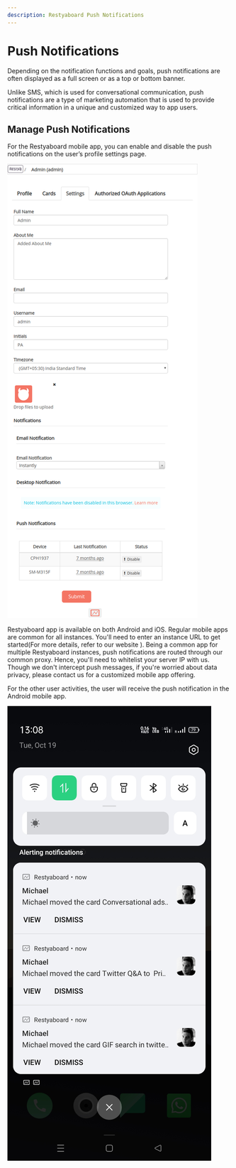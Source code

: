 ```yaml
---
description: Restyaboard Push Notifications
---
```


# Push Notifications

Depending on the notification functions and goals, push notifications are often displayed as a full screen or as a top or bottom banner.

Unlike SMS, which is used for conversational communication, push notifications are a type of marketing automation that is used to provide critical information in a unique and customized way to app users.

## Manage Push Notifications

For the Restyaboard mobile app, you can enable and disable the push notifications on the user’s profile settings page.

![Manage Push Notifications on the user’s profile settings page ](user-profile-settings-page.png)

Restyaboard app is available on both Android and iOS. Regular mobile apps are common for all instances. You'll need to enter an instance URL to get started(For more details, refer to our website ). Being a common app for multiple Restyaboard instances, push notifications are routed through our common proxy. Hence, you'll need to whitelist your server IP with us. Though we don't intercept push messages, if you're worried about data privacy, please contact us for a customized mobile app offering.

For the other user activities, the user will receive the push notification in the Android mobile app.

![Push Notifications for other user activities ](push-notifications.jpeg)
